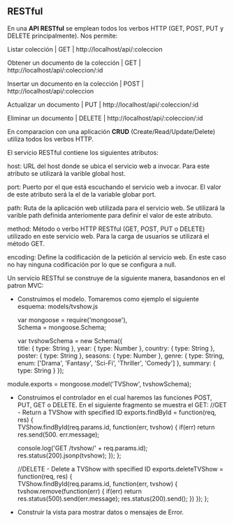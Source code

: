 ## RESTful ##
En una **API RESTful** se emplean todos los verbos HTTP (GET, POST, PUT y DELETE principalmente). Nos permite:

Listar colección | GET | http://localhost/api/:coleccion

Obtener un documento de la colección | GET | http://localhost/api/:coleccion/:id

Insertar un documento en la colección | POST | http://localhost/api/:coleccion

Actualizar un documento | PUT |  http://localhost/api/:coleccion/:id

Eliminar un documento | DELETE | http://localhost/api/:coleccion/:id

En comparacion con una aplicación **CRUD** (Create/Read/Update/Delete) utiliza todos los verbos HTTP.    



El servicio RESTful contiene los siguientes atributos:

host: URL del host donde se ubica el servicio web a invocar. Para este atributo se utilizará la varible global host.

port: Puerto por el que está escuchando el servicio web a invocar. El valor de este atributo será la el de la variable globar port.

path: Ruta de la aplicación web utilizada para el servicio web. Se utilizará la varible path definida anteriomente para definir el valor de este atributo.

method: Método o verbo HTTP RESTful (GET, POST, PUT o DELETE) utilizado en este servicio web. Para la carga de usuarios se utilizará el método GET.

encoding: Define la codificación de la petición al servicio web. En este caso no hay ninguna codificación por lo que se configura a null.

Un servicio RESTful se construye de la siguiente manera, basandonos en el patron MVC:


* Construimos el modelo. Tomaremos como ejemplo el siguiente esquema: models/tvshow.js

  var mongoose = require('mongoose'),  
  Schema   = mongoose.Schema;

  var tvshowSchema = new Schema({  
  title:    { type: String },
  year:     { type: Number },
  country:  { type: String },
  poster:   { type: String },
  seasons:  { type: Number },
  genre:    { type: String, enum:
  ['Drama', 'Fantasy', 'Sci-Fi', 'Thriller', 'Comedy']
        },
  summary:  { type: String }
});

module.exports = mongoose.model('TVShow', tvshowSchema);  

* Construimos el controlador en el cual haremos las funciones POST, PUT, GET o DELETE. En el siguiente fragmento se muestra el GET:
  //GET - Return a TVShow with specified ID
    exports.findById = function(req, res) {  
    TVShow.findById(req.params.id, function(err, tvshow) {
    if(err) return res.send(500. err.message);

    console.log('GET /tvshow/' + req.params.id);
        res.status(200).jsonp(tvshow);
    });
};



  //DELETE - Delete a TVShow with specified ID
    exports.deleteTVShow = function(req, res) {  
    TVShow.findById(req.params.id, function(err, tvshow) {
        tvshow.remove(function(err) {
            if(err) return res.status(500).send(err.message);
      res.status(200).send();
        })
    });
};


* Construir la vista para mostrar datos o mensajes de Error.

